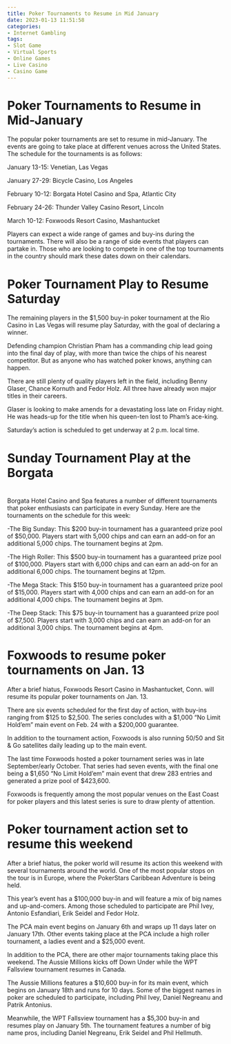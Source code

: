 ```yaml
---
title: Poker Tournaments to Resume in Mid January
date: 2023-01-13 11:51:58
categories:
- Internet Gambling
tags:
- Slot Game
- Virtual Sports
- Online Games
- Live Casino
- Casino Game
---
```



#  Poker Tournaments to Resume in Mid-January

The popular poker tournaments are set to resume in mid-January. The events are going to take place at different venues across the United States. The schedule for the tournaments is as follows:

January 13-15: Venetian, Las Vegas

January 27-29: Bicycle Casino, Los Angeles

February 10-12: Borgata Hotel Casino and Spa, Atlantic City

February 24-26: Thunder Valley Casino Resort, Lincoln

March 10-12: Foxwoods Resort Casino, Mashantucket

Players can expect a wide range of games and buy-ins during the tournaments. There will also be a range of side events that players can partake in. Those who are looking to compete in one of the top tournaments in the country should mark these dates down on their calendars.

#  Poker Tournament Play to Resume Saturday

The remaining players in the $1,500 buy-in poker tournament at the Rio Casino in Las Vegas will resume play Saturday, with the goal of declaring a winner.

Defending champion Christian Pham has a commanding chip lead going into the final day of play, with more than twice the chips of his nearest competitor. But as anyone who has watched poker knows, anything can happen.

There are still plenty of quality players left in the field, including Benny Glaser, Chance Kornuth and Fedor Holz. All three have already won major titles in their careers.

Glaser is looking to make amends for a devastating loss late on Friday night. He was heads-up for the title when his queen-ten lost to Pham’s ace-king.

Saturday’s action is scheduled to get underway at 2 p.m. local time.

#  Sunday Tournament Play at the Borgata

#

Borgata Hotel Casino and Spa features a number of different tournaments that poker enthusiasts can participate in every Sunday. Here are the tournaments on the schedule for this week:

-The Big Sunday: This $200 buy-in tournament has a guaranteed prize pool of $50,000. Players start with 5,000 chips and can earn an add-on for an additional 5,000 chips. The tournament begins at 2pm.

-The High Roller: This $500 buy-in tournament has a guaranteed prize pool of $100,000. Players start with 6,000 chips and can earn an add-on for an additional 6,000 chips. The tournament begins at 12pm.

-The Mega Stack: This $150 buy-in tournament has a guaranteed prize pool of $15,000. Players start with 4,000 chips and can earn an add-on for an additional 4,000 chips. The tournament begins at 3pm.

-The Deep Stack: This $75 buy-in tournament has a guaranteed prize pool of $7,500. Players start with 3,000 chips and can earn an add-on for an additional 3,000 chips. The tournament begins at 4pm.

#  Foxwoods to resume poker tournaments on Jan. 13 

After a brief hiatus, Foxwoods Resort Casino in Mashantucket, Conn. will resume its popular poker tournaments on Jan. 13. 

There are six events scheduled for the first day of action, with buy-ins ranging from $125 to $2,500. The series concludes with a $1,000 “No Limit Hold’em” main event on Feb. 24 with a $200,000 guarantee. 

In addition to the tournament action, Foxwoods is also running 50/50 and Sit & Go satellites daily leading up to the main event. 

The last time Foxwoods hosted a poker tournament series was in late September/early October. That series had seven events, with the final one being a $1,650 “No Limit Hold’em” main event that drew 283 entries and generated a prize pool of $423,600. 


Foxwoods is frequently among the most popular venues on the East Coast for poker players and this latest series is sure to draw plenty of attention.

#  Poker tournament action set to resume this weekend

After a brief hiatus, the poker world will resume its action this weekend with several tournaments around the world. One of the most popular stops on the tour is in Europe, where the PokerStars Caribbean Adventure is being held.

This year’s event has a $100,000 buy-in and will feature a mix of big names and up-and-comers. Among those scheduled to participate are Phil Ivey, Antonio Esfandiari, Erik Seidel and Fedor Holz.

The PCA main event begins on January 6th and wraps up 11 days later on January 17th. Other events taking place at the PCA include a high roller tournament, a ladies event and a $25,000 event.

In addition to the PCA, there are other major tournaments taking place this weekend. The Aussie Millions kicks off Down Under while the WPT Fallsview tournament resumes in Canada.

The Aussie Millions features a $10,600 buy-in for its main event, which begins on January 18th and runs for 10 days. Some of the biggest names in poker are scheduled to participate, including Phil Ivey, Daniel Negreanu and Patrik Antonius.

Meanwhile, the WPT Fallsview tournament has a $5,300 buy-in and resumes play on January 5th. The tournament features a number of big name pros, including Daniel Negreanu, Erik Seidel and Phil Hellmuth.